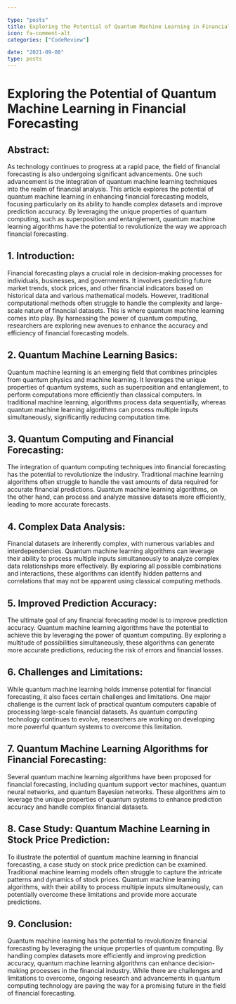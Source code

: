 ```yaml
---

type: "posts"
title: Exploring the Potential of Quantum Machine Learning in Financial Forecasting
icon: fa-comment-alt
categories: ["CodeReview"]

date: "2021-09-08"
type: posts
---
```





# Exploring the Potential of Quantum Machine Learning in Financial Forecasting

## Abstract:
As technology continues to progress at a rapid pace, the field of financial forecasting is also undergoing significant advancements. One such advancement is the integration of quantum machine learning techniques into the realm of financial analysis. This article explores the potential of quantum machine learning in enhancing financial forecasting models, focusing particularly on its ability to handle complex datasets and improve prediction accuracy. By leveraging the unique properties of quantum computing, such as superposition and entanglement, quantum machine learning algorithms have the potential to revolutionize the way we approach financial forecasting.

## 1. Introduction:
Financial forecasting plays a crucial role in decision-making processes for individuals, businesses, and governments. It involves predicting future market trends, stock prices, and other financial indicators based on historical data and various mathematical models. However, traditional computational methods often struggle to handle the complexity and large-scale nature of financial datasets. This is where quantum machine learning comes into play. By harnessing the power of quantum computing, researchers are exploring new avenues to enhance the accuracy and efficiency of financial forecasting models.

## 2. Quantum Machine Learning Basics:
Quantum machine learning is an emerging field that combines principles from quantum physics and machine learning. It leverages the unique properties of quantum systems, such as superposition and entanglement, to perform computations more efficiently than classical computers. In traditional machine learning, algorithms process data sequentially, whereas quantum machine learning algorithms can process multiple inputs simultaneously, significantly reducing computation time.

## 3. Quantum Computing and Financial Forecasting:
The integration of quantum computing techniques into financial forecasting has the potential to revolutionize the industry. Traditional machine learning algorithms often struggle to handle the vast amounts of data required for accurate financial predictions. Quantum machine learning algorithms, on the other hand, can process and analyze massive datasets more efficiently, leading to more accurate forecasts.

## 4. Complex Data Analysis:
Financial datasets are inherently complex, with numerous variables and interdependencies. Quantum machine learning algorithms can leverage their ability to process multiple inputs simultaneously to analyze complex data relationships more effectively. By exploring all possible combinations and interactions, these algorithms can identify hidden patterns and correlations that may not be apparent using classical computing methods.

## 5. Improved Prediction Accuracy:
The ultimate goal of any financial forecasting model is to improve prediction accuracy. Quantum machine learning algorithms have the potential to achieve this by leveraging the power of quantum computing. By exploring a multitude of possibilities simultaneously, these algorithms can generate more accurate predictions, reducing the risk of errors and financial losses.

## 6. Challenges and Limitations:
While quantum machine learning holds immense potential for financial forecasting, it also faces certain challenges and limitations. One major challenge is the current lack of practical quantum computers capable of processing large-scale financial datasets. As quantum computing technology continues to evolve, researchers are working on developing more powerful quantum systems to overcome this limitation.

## 7. Quantum Machine Learning Algorithms for Financial Forecasting:
Several quantum machine learning algorithms have been proposed for financial forecasting, including quantum support vector machines, quantum neural networks, and quantum Bayesian networks. These algorithms aim to leverage the unique properties of quantum systems to enhance prediction accuracy and handle complex financial datasets.

## 8. Case Study: Quantum Machine Learning in Stock Price Prediction:
To illustrate the potential of quantum machine learning in financial forecasting, a case study on stock price prediction can be examined. Traditional machine learning models often struggle to capture the intricate patterns and dynamics of stock prices. Quantum machine learning algorithms, with their ability to process multiple inputs simultaneously, can potentially overcome these limitations and provide more accurate predictions.

## 9. Conclusion:
Quantum machine learning has the potential to revolutionize financial forecasting by leveraging the unique properties of quantum computing. By handling complex datasets more efficiently and improving prediction accuracy, quantum machine learning algorithms can enhance decision-making processes in the financial industry. While there are challenges and limitations to overcome, ongoing research and advancements in quantum computing technology are paving the way for a promising future in the field of financial forecasting.